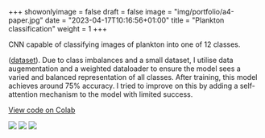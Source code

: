 +++
showonlyimage = false
draft = false
image = "img/portfolio/a4-paper.jpg"
date = "2023-04-17T10:16:56+01:00"
title = "Plankton classification"
weight = 1
+++

CNN capable of classifying images of plankton into one of 12 classes. 
<!--more-->

([dataset](https://www.dropbox.com/s/dl/v2udcnt98miwwrq/plankton.pt)). Due to class imbalances and a small dataset, I utilise data augementation and a weighted dataloader to ensure the model sees a varied and balanced representation of all classes. After training, this model achieves around 75% accuracy. I tried to improve on this by adding a self-attention mechanism to the model with limited success. 


[View code on Colab](https://colab.research.google.com/drive/1RNCGdTN7TkgZv5GmlzaXlacT2TucSDFB?usp=sharing)

[![](https://img.shields.io/badge/Python-white?logo=Python)](#)
[![](https://img.shields.io/badge/Jupyter-white?logo=Jupyter)](#) 
[![](https://img.shields.io/badge/PyTorch-white?logo=pytorch)](#)